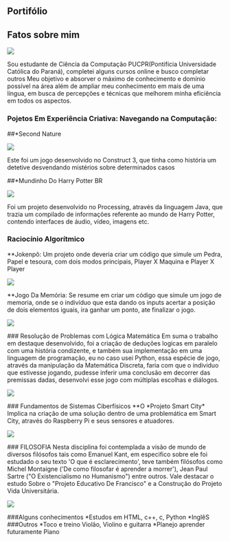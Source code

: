 ## Portifólio
## Fatos sobre mim
 <p> <img src="./imagens/EU.jpeg"></p>
Sou estudante de Ciência da Computação PUCPR(Pontifícia Universidade Católica do Paraná), completei alguns cursos online e busco completar outros
 Meu objetivo e absorver o máximo de conhecimento e domínio possível na área além de ampliar meu conhecimento em mais de uma língua, em busca de percepções e técnicas que melhorem minha eficiência em todos os aspectos.



### Pojetos Em Experiência Criativa: Navegando na Computação:
##*Second Nature
<p> <img src="./imagens/SecondNature.jpeg"></p>
Este foi um jogo desenvolvido no Construct 3, que tinha como história um detetive desvendando mistérios sobre determinados casos

##*Mundinho Do Harry Potter BR 
<p> <img src="./imagens/MundinhoDoHarry.jpeg"></p>
Foi um projeto desenvolvido no Processing, através da linguagem Java, que trazia um compilado de informações referente ao mundo de Harry Potter, contendo interfaces de áudio, vídeo, imagens etc.

### Raciocínio Algorítmico
**Jokenpô: Um projeto onde deveria criar um código que simule um Pedra, Papel e tesoura, com dois modos principais, Player X Maquina e Player X Player
<p> <img src="./imagens/Jokenpo.png"></p>
**Jogo Da Memória: Se resume em criar um código que simule um jogo de memoria, onde se o indivíduo que esta dando os inputs acertar a posição de dois elementos iguais, ira ganhar um ponto, ate finalizar o jogo.
<p> <img src="./imagens/JogoDaMemoria.png"></p>
### Resolução de Problemas com Lógica Matemática
Em suma o trabalho em destaque desenvolvido, foi a criação de deduções logicas em paralelo com uma história condizente, e também sua implementação em uma linguagem de programação, eu no caso usei Python, essa espécie de jogo, através da manipulação da Matemática Discreta, faria com que o  individuo que estivesse jogando, pudesse inferir uma conclusão em decorrer das premissas dadas, desenvolvi esse jogo com múltiplas escolhas e diálogos.
<p> <img src="./imagens/Detetive.png"></p>
### Fundamentos de Sistemas Ciberfísicos
**O *Projeto Smart City* Implica na criação de uma solução dentro de uma problemática em Smart City, através do Raspberry Pi e seus sensores e atuadores.
<p> <img src="./imagens/raspb.png"></p>
### FILOSOFIA
Nesta disciplina foi contemplada a visão de mundo de diversos filósofos tais como Emanuel Kant, em especifico sobre ele foi estudado o seu texto 'O que é esclarecimento', teve também filósofos como Michel Montaigne ('De como filosofar é aprender a morrer'), Jean Paul Sartre ("O Existencialismo no Humanismo") entre outros.
Vale destacar o estudo Sobre o "Projeto Educativo De Francisco" e a Construção do Projeto Vida Universitária.
<p> <img src="./imagens/PVU.png"></p>

###Alguns conhecimentos
*Estudos em HTML, c++, c, Python
*InglêS
###Outros
*Toco e treino Violão, Violino e guitarra
*Planejo aprender futuramente Piano


